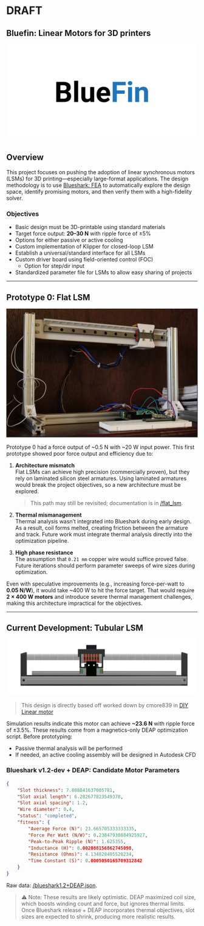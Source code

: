 # DRAFT
## Bluefin: Linear Motors for 3D printers
![Bluefin Logo](media//images/bluefin.png)

## Overview
This project focuses on pushing the adoption of linear synchronous motors (LSMs) for 3D printing—especially large-format applications. The design methodology is to use [Blueshark: FEA](https://github.com/wgbowley/BlueShark) to automatically explore the design space, identify promising motors, and then verify them with a high-fidelity solver.

### Objectives
- Basic design must be 3D-printable using standard materials  
- Target force output: **20–30 N** with ripple force of ±5%  
- Options for either passive or active cooling  
- Custom implementation of Klipper for closed-loop LSM  
- Establish a universal/standard interface for all LSMs  
- Custom driver board using field-oriented control (FOC)  
  - Option for step/dir input  
- Standardized parameter file for LSMs to allow easy sharing of projects  

---

## Prototype 0: Flat LSM
![Prototype 0: Flat LSM](media/images/flat_linear_motor.png)

Prototype 0 had a force output of ~0.5 N with ~20 W input power. This first prototype showed poor force output and efficiency due to:

1. **Architecture mismatch**  
   Flat LSMs can achieve high precision (commercially proven), but they rely on laminated silicon steel armatures. Using laminated armatures would break the project objectives, so a new architecture must be explored.  
   > This path may still be revisited; documentation is in [/flat_lsm](/motors/flat_lsm/).

2. **Thermal mismanagement**  
   Thermal analysis wasn’t integrated into Blueshark during early design. As a result, coil forms melted, creating friction between the armature and track. Future work must integrate thermal analysis directly into the optimization pipeline.

3. **High phase resistance**  
   The assumption that `0.21 mm` copper wire would suffice proved false. Future iterations should perform parameter sweeps of wire sizes during optimization.

Even with speculative improvements (e.g., increasing force-per-watt to **0.05 N/W**), it would take ~400 W to hit the force target. That would require **2 × 400 W motors** and introduce severe thermal management challenges, making this architecture impractical for the objectives.

---

## Current Development: Tubular LSM
![Prototype 1: Tubular LSM](media/images/tubular_linear_motor.png)

>This design is directly based off worked down by cmore839 in [DIY Linear motor](https://github.com/cmore839/DIY-Linear-Motor)

Simulation results indicate this motor can achieve **~23.6 N** with ripple force of ±3.5%. These results come from a magnetics-only DEAP optimization script. Before prototyping:  

- Passive thermal analysis will be performed  
- If needed, an active cooling assembly will be designed in Autodesk CFD  

### Blueshark v1.2-dev + DEAP: Candidate Motor Parameters
```json
{
    "Slot thickness": 7.808841637005781,
    "Slot axial length": 6.282677823549378,
    "Slot axial spacing": 1.2,
    "Wire diameter": 0.4,
    "status": "completed",
    "fitness": {
        "Average Force (N)": 23.665705333333335,
        "Force Per Watt (N/W)": 0.23847930884925927,
        "Peak-to-Peak Ripple (N)": 1.625355,
        "Inductance (H)": 0.002088156862745098,
        "Resistance (Ohms)": 4.134828405520234,
        "Time Constant (S)": 0.0005050165709312842
    }
}
```
Raw data: [/blueshark1.2+DEAP.json](/motors/tubular_lsm/blueshark1.2+DEAP.json).
>⚠️ Note: These results are likely optimistic. DEAP maximized coil size, which boosts winding count and force, but ignores thermal limits. Once Blueshark release + DEAP incorporates thermal objectives, slot sizes are expected to shrink, producing more realistic results.